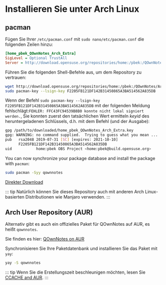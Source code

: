# Installieren Sie unter Arch Linux

## pacman

Fügen Sie Ihrer `/etc/pacman.conf` mit `sudo nano/etc/pacman.conf` die folgenden Zeilen hinzu:

```ini
[home_pbek_QOwnNotes_Arch_Extra]
SigLevel = Optional TrustAll
Server = http://download.opensuse.org/repositories/home:/pbek:/QOwnNotes/Arch_Extra/$arch
```

Führen Sie die folgenden Shell-Befehle aus, um dem Repository zu vertrauen:

```bash
wget http://download.opensuse.org/repositories/home:/pbek:/QOwnNotes/Arch_Extra/x86_64/home_pbek_QOwnNotes_Arch_Extra.key -O - | sudo pacman-key --add -
sudo pacman-key --lsign-key F2205FB121DF142B31450865A3BA514562A835DB
```

Wenn der Befehl `sudo pacman-key --lsign-key F2205FB121DF142B31450865A3BA514562A835DB` mit der folgenden Meldung fehlschlägt:`FEHLER: FFC43FC94539B8B0 konnte nicht lokal signiert werden.`, Sie konnten zuerst den tatsächlichen Wert ermitteln *keyid* des heruntergeladenen Schlüssels, d.h. mit dem Befehl (und der Ausgabe):

```bash
gpg /path/to/downloaded/home_pbek_QOwnNotes_Arch_Extra.key
gpg: WARNING: no command supplied.  Trying to guess what you mean ...
pub   rsa2048 2019-07-31 [SC] [expires: 2021-10-10]
      F2205FB121DF142B31450865A3BA514562A835DB
uid           home:pbek OBS Project <home:pbek@build.opensuse.org>
```

You can now synchronize your package database and install the package with `pacman`:

```bash
sudo pacman -Syy qownnotes
```

[Direkter Download](https://build.opensuse.org/package/binaries/home:pbek:QOwnNotes/desktop/Arch_Extra)

::: tip
Natürlich können Sie dieses Repository auch mit anderen Arch Linux-basierten Distributionen wie Manjaro verwenden.
:::

## Arch User Repository (AUR)

Alternativ gibt es auch ein offizielles Paket für QOwnNotes auf AUR, es heißt `qownnotes`.

Sie finden es hier: [QOwnNotes on AUR](https://aur.archlinux.org/packages/qownnotes)

Synchronisieren Sie Ihre Paketdatenbank und installieren Sie das Paket mit `yay`:

```bash
yay -S qownnotes
```

::: tip
Wenn Sie die Erstellungszeit beschleunigen möchten, lesen Sie [CCACHE and AUR](https://www.reddit.com/r/archlinux/comments/6vez44/a_small_tip_if_you_compile_from_aur/).
:::
